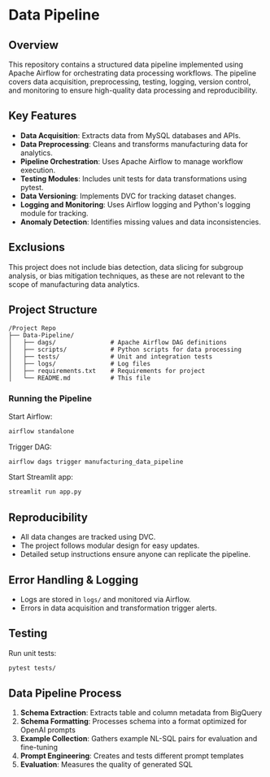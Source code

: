 # Data Pipeline

## Overview
This repository contains a structured data pipeline implemented using Apache Airflow for orchestrating data processing workflows. The pipeline covers data acquisition, preprocessing, testing, logging, version control, and monitoring to ensure high-quality data processing and reproducibility.

## Key Features
- **Data Acquisition**: Extracts data from MySQL databases and APIs.
- **Data Preprocessing**: Cleans and transforms manufacturing data for analytics.
- **Pipeline Orchestration**: Uses Apache Airflow to manage workflow execution.
- **Testing Modules**: Includes unit tests for data transformations using pytest.
- **Data Versioning**: Implements DVC for tracking dataset changes.
- **Logging and Monitoring**: Uses Airflow logging and Python's logging module for tracking.
- **Anomaly Detection**: Identifies missing values and data inconsistencies.

## Exclusions
This project does not include bias detection, data slicing for subgroup analysis, or bias mitigation techniques, as these are not relevant to the scope of manufacturing data analytics.

## Project Structure
```
/Project Repo
├── Data-Pipeline/
│   ├── dags/               # Apache Airflow DAG definitions
│   ├── scripts/            # Python scripts for data processing
│   ├── tests/              # Unit and integration tests
│   ├── logs/               # Log files
│   ├── requirements.txt    # Requirements for project
│   └── README.md           # This file
```

### Running the Pipeline
Start Airflow:
```bash
airflow standalone
```
Trigger DAG:
```bash
airflow dags trigger manufacturing_data_pipeline
```
Start Streamlit app:
```bash
streamlit run app.py
```

## Reproducibility
- All data changes are tracked using DVC.
- The project follows modular design for easy updates.
- Detailed setup instructions ensure anyone can replicate the pipeline.

## Error Handling & Logging
- Logs are stored in `logs/` and monitored via Airflow.
- Errors in data acquisition and transformation trigger alerts.

## Testing
Run unit tests:
```bash
pytest tests/
```

## Data Pipeline Process

1. **Schema Extraction**: Extracts table and column metadata from BigQuery
2. **Schema Formatting**: Processes schema into a format optimized for OpenAI prompts
3. **Example Collection**: Gathers example NL-SQL pairs for evaluation and fine-tuning
4. **Prompt Engineering**: Creates and tests different prompt templates
5. **Evaluation**: Measures the quality of generated SQL
